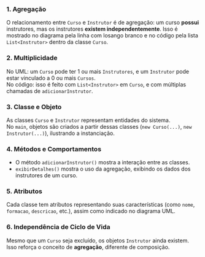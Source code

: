 ### 1. Agregação
O relacionamento entre `Curso` e `Instrutor` é de agregação: um curso **possui** instrutores, mas os instrutores **existem independentemente**. Isso é mostrado no diagrama pela linha com losango branco e no código pela lista `List<Instrutor>` dentro da classe `Curso`.

### 2. Multiplicidade
No UML: um `Curso` pode ter 1 ou mais `Instrutores`, e um `Instrutor` pode estar vinculado a 0 ou mais `Cursos`.  
No código: isso é feito com `List<Instrutor>` em `Curso`, e com múltiplas chamadas de `adicionarInstrutor`.

### 3. Classe e Objeto
As classes `Curso` e `Instrutor` representam entidades do sistema.  
No `main`, objetos são criados a partir dessas classes (`new Curso(...)`, `new Instrutor(...)`), ilustrando a instanciação.

### 4. Métodos e Comportamentos
- O método `adicionarInstrutor()` mostra a interação entre as classes.
- `exibirDetalhes()` mostra o uso da agregação, exibindo os dados dos instrutores de um curso.

### 5. Atributos
Cada classe tem atributos representando suas características (como `nome`, `formacao`, `descricao`, etc.), assim como indicado no diagrama UML.

### 6. Independência de Ciclo de Vida
Mesmo que um `Curso` seja excluído, os objetos `Instrutor` ainda existem. Isso reforça o conceito de **agregação**, diferente de composição.